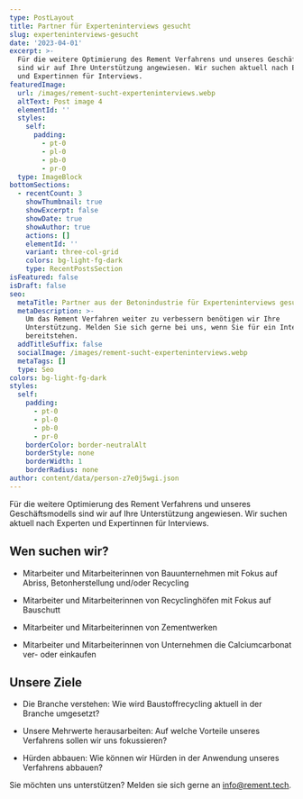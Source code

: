```yaml
---
type: PostLayout
title: Partner für Experteninterviews gesucht
slug: experteninterviews-gesucht
date: '2023-04-01'
excerpt: >-
  Für die weitere Optimierung des Rement Verfahrens und unseres Geschäftsmodells
  sind wir auf Ihre Unterstützung angewiesen. Wir suchen aktuell nach Experten
  und Expertinnen für Interviews.
featuredImage:
  url: /images/rement-sucht-experteninterviews.webp
  altText: Post image 4
  elementId: ''
  styles:
    self:
      padding:
        - pt-0
        - pl-0
        - pb-0
        - pr-0
  type: ImageBlock
bottomSections:
  - recentCount: 3
    showThumbnail: true
    showExcerpt: false
    showDate: true
    showAuthor: true
    actions: []
    elementId: ''
    variant: three-col-grid
    colors: bg-light-fg-dark
    type: RecentPostsSection
isFeatured: false
isDraft: false
seo:
  metaTitle: Partner aus der Betonindustrie für Experteninterviews gesucht
  metaDescription: >-
    Um das Rement Verfahren weiter zu verbessern benötigen wir Ihre
    Unterstützung. Melden Sie sich gerne bei uns, wenn Sie für ein Interview
    bereitstehen.
  addTitleSuffix: false
  socialImage: /images/rement-sucht-experteninterviews.webp
  metaTags: []
  type: Seo
colors: bg-light-fg-dark
styles:
  self:
    padding:
      - pt-0
      - pl-0
      - pb-0
      - pr-0
    borderColor: border-neutralAlt
    borderStyle: none
    borderWidth: 1
    borderRadius: none
author: content/data/person-z7e0j5wgi.json
---
```

Für die weitere Optimierung des Rement Verfahrens und unseres Geschäftsmodells sind wir auf Ihre Unterstützung angewiesen. Wir suchen aktuell nach Experten und Expertinnen für Interviews.

## Wen suchen wir?

*   Mitarbeiter und Mitarbeiterinnen von Bauunternehmen mit Fokus auf Abriss, Betonherstellung und/oder Recycling

*   Mitarbeiter und Mitarbeiterinnen von Recyclinghöfen mit Fokus auf Bauschutt

*   Mitarbeiter und Mitarbeiterinnen von Zementwerken

*   Mitarbeiter und Mitarbeiterinnen von Unternehmen die Calciumcarbonat ver- oder einkaufen

## Unsere Ziele

*   Die Branche verstehen: Wie wird Baustoffrecycling aktuell in der Branche umgesetzt?

*   Unsere Mehrwerte herausarbeiten: Auf welche Vorteile unseres Verfahrens sollen wir uns fokussieren?

*   Hürden abbauen: Wie können wir Hürden in der Anwendung unseres Verfahrens abbauen?

Sie möchten uns unterstützen? Melden sie sich gerne an info@rement.tech.

